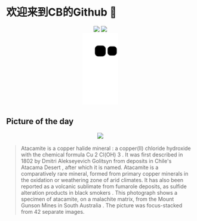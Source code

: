 
# 欢迎来到CB的Github 👋

<div align="center">
  <img height="137px" src="https://github-readme-stats.vercel.app/api?username=SuperCB&show_icons=true&theme=radical" />
  <img height="137px" src="https://github-readme-stats.vercel.app/api/top-langs/?username=SuperCB&hide_title=true&hide_border=true&layout=compact&langs_count=6&text_color=000&icon_color=fff" />
</div>


<div align="center">
    <img src="./contribution-snake/github-contribution-grid-snake.svg" />
</div>



## Picture of the day
<div align="center">
  <img width=400px src="https://upload.wikimedia.org/wikipedia/commons/thumb/9/9b/Atacamite_on_malachite_-_Mt_Gunson_mines%2C_South_Australia.jpg/960px-Atacamite_on_malachite_-_Mt_Gunson_mines%2C_South_Australia.jpg" />
</div>

>Atacamite  is a copper  halide mineral : a  copper(II) chloride hydroxide  with the chemical formula Cu 2 Cl(OH) 3 . It was first described in 1802 by  Dmitri Alekseyevich Golitsyn  from deposits in Chile's  Atacama Desert , after which it is named. Atacamite is a comparatively rare mineral, formed from primary copper minerals in the  oxidation  or  weathering  zone of arid climates. It has also been reported as a  volcanic sublimate  from  fumarole  deposits, as sulfide alteration products in  black smokers . This photograph shows a specimen of atacamite, on a  malachite  matrix, from the Mount Gunson Mines in  South Australia . The picture was  focus-stacked  from 42 separate images.


